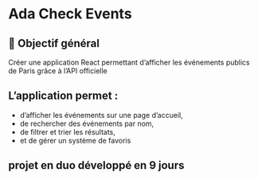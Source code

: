 # Ada Check Events
## 🧠 Objectif général
Créer une application React permettant d’afficher les événements publics de Paris
grâce à l’API officielle

## L’application permet :
- d’afficher les événements sur une page d’accueil,
- de rechercher des événements par nom,
- de filtrer et trier les résultats,
- et de gérer un système de favoris

## projet en duo développé en 9 jours 
